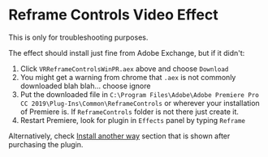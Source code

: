 # Reframe Controls Video Effect

This is only for troubleshooting purposes.

The effect should install just fine from Adobe Exchange, but if it didn't:

1) Click `VRReframeControlsWinPR.aex` above and choose `Download`
2) You might get a warning from chrome that `.aex` is not commonly downloaded blah blah... choose ignore
3) Put the downloaded file in `C:\Program Files\Adobe\Adobe Premiere Pro CC 2019\Plug-Ins\Common\ReframeControls` 
or wherever your installation of Premiere is. If `ReframeControls` folder is not there just create it.
4) Restart Premiere, look for plugin in `Effects` panel by typing `Reframe`

Alternatively, check [Install another way](https://exchange.adobe.com/creativecloud/install-instructions.103165.html) 
section that is shown after purchasing the plugin.
